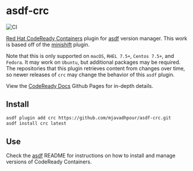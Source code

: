 # asdf-crc

![CI](https://github.com/mjavadhpour/asdf-crc/workflows/CI/badge.svg?branch=master)


[Red Hat CodeReady Containers](https://github.com/code-ready/crc) plugin for [asdf](https://github.com/asdf-vm/asdf) version manager.  This work is based off of the [minishift](https://github.com/sqtran/asdf-minishift) plugin.

Note that this is only supported on `macOS`, `RHEL 7.5+`, `Centos 7.5+`, and `Fedora`.  It may work on `Ubuntu`, but additional packages may be required.  The repositories that this plugin retrieves content from changes over time, so newer releases of `crc` may change the behavior of this `asdf` plugin.

View the [CodeReady Docs](https://code-ready.github.io/crc/) Github Pages for in-depth details.

## Install

```bash
asdf plugin add crc https://github.com/mjavadhpour/asdf-crc.git
asdf install crc latest
```

## Use

Check the [asdf](https://github.com/asdf-vm/asdf) README for instructions on how to install and manage versions of CodeReady Containers.
